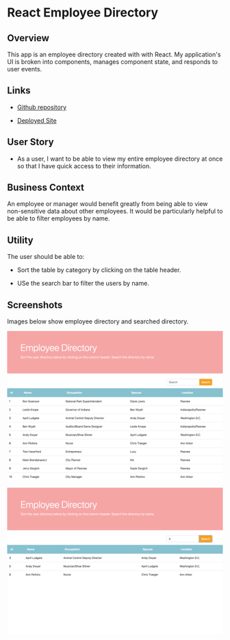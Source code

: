# React Employee Directory

## Overview

This app is an employee directory created with with React. My application's UI is broken into components, manages component state, and responds to user events.

## Links

* [Github repository](https://github.com/smithse4/19-user-directory)

* [Deployed Site](https://stephdirectory.herokuapp.com/)

## User Story

* As a user, I want to be able to view my entire employee directory at once so that I have quick access to their information.

## Business Context

An employee or manager would benefit greatly from being able to view non-sensitive data about other employees. It would be particularly helpful to be able to filter employees by name.

## Utility

The user should be able to:

  * Sort the table by category by clicking on the table header.

  * USe the search bar to filter the users by name.

## Screenshots

Images below show employee directory and searched directory.

![Employee Directory](./public/img/employee-directory.png)

![Employee Directory](./public/img/sorted.png)





